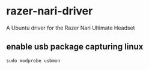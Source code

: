 # razer-nari-driver
A Ubuntu driver for the Razer Nari Ultimate Headset

## enable usb package capturing linux
`sudo modprobe usbmon`